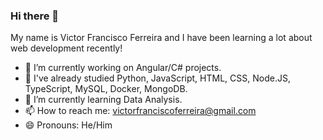 ### Hi there 👋

My name is Victor Francisco Ferreira and I have been learning a lot about web development recently! 

- 🔭 I’m currently working on Angular/C# projects. 
- 🔭 I've already studied Python, JavaScript, HTML, CSS, Node.JS, TypeScript, MySQL, Docker, MongoDB.
- 🌱 I’m currently learning Data Analysis.
- 📫 How to reach me: victorfranciscoferreira@gmail.com
- 😄 Pronouns: He/Him
